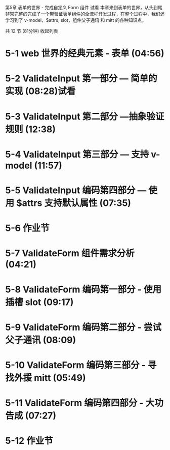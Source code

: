 第5章 表单的世界 - 完成自定义 Form 组件 试看
本章来到表单的世界，从头到尾非常完整的完成了一个带验证表单组件的全流程开发过程，在整个过程中，我们还学习到了 v-model，$attrs, slot，组件父子通讯 和 mitt 的各种知识点。

共 12 节 (81分钟) 收起列表

# 5-1 web 世界的经典元素 - 表单 (04:56)
# 5-2 ValidateInput 第一部分 — 简单的实现 (08:28)试看
# 5-3 ValidateInput 第二部分 —抽象验证规则 (12:38)
# 5-4 ValidateInput 第三部分 — 支持 v-model (11:57)
# 5-5 ValidateInput 编码第四部分 — 使用 $attrs 支持默认属性 (07:35)
# 5-6 作业节
# 5-7 ValidateForm 组件需求分析 (04:21)
# 5-8 ValidateForm 编码第一部分 - 使用插槽 slot (09:17)
# 5-9 ValidateForm 编码第二部分 - 尝试父子通讯 (08:09)
# 5-10 ValidateForm 编码第三部分 - 寻找外援 mitt (05:49)
# 5-11 ValidateForm 编码第四部分 - 大功告成 (07:27)
# 5-12 作业节